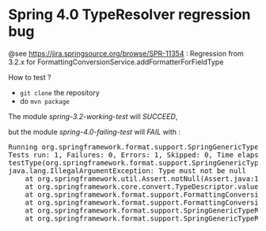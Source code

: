 Spring 4.0 TypeResolver regression bug
===

@see https://jira.springsource.org/browse/SPR-11354 : Regression from 3.2.x for FormattingConversionService.addFormatterForFieldType

How to test ?

* <code>git clone</code> the repository
* do <code>mvn package</code>

The module _spring-3.2-working-test_ will _SUCCEED_,

but the module _spring-4.0-failing-test_ will _FAIL_ with :

<pre>
Running org.springframework.format.support.SpringGenericTypeResolverTest
Tests run: 1, Failures: 0, Errors: 1, Skipped: 0, Time elapsed: 0.081 sec : FAILURE!
testType(org.springframework.format.support.SpringGenericTypeResolverTest)  Time elapsed: 0.045 sec  : ERROR!
java.lang.IllegalArgumentException: Type must not be null
	at org.springframework.util.Assert.notNull(Assert.java:112)
	at org.springframework.core.convert.TypeDescriptor.valueOf(TypeDescriptor.java:507)
	at org.springframework.format.support.FormattingConversionService$PrinterConverter.<init>(FormattingConversionService.java:123)
	at org.springframework.format.support.FormattingConversionService.addFormatterForFieldType(FormattingConversionService.java:80)
	at org.springframework.format.support.SpringGenericTypeResolverTest.register(SpringGenericTypeResolverTest.java:19)
	at org.springframework.format.support.SpringGenericTypeResolverTest.testType(SpringGenericTypeResolverTest.java:13)
</pre>
